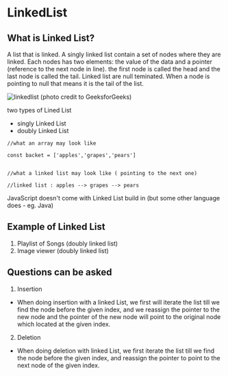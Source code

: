 # LinkedList

## What is Linked List?
A list that is linked. 
A singly linked list contain a set of nodes where they are linked. Each nodes has two elements: the value of the data and a pointer (reference to the next node in line).
the first node is called the head and the last node is called the tail.
Linked list are null teminated. When a node is pointing to null that means it is the tail of the list.

![linkedlist](https://media.geeksforgeeks.org/wp-content/cdn-uploads/gq/2013/03/Linkedlist.png)
(photo credit to GeeksforGeeks)


two types of Lined List
 - singly Linked List
 - doubly Linked List

```
//what an array may look like

const backet = ['apples','grapes','pears']


//what a linked list may look like ( pointing to the next one)

//linked list : apples --> grapes --> pears

```
JavaScript doesn't come with Linked List build in (but some other language does - eg. Java)



## Example of Linked List

1. Playlist of Songs (doubly linked list)
2. Image viewer (doubly linked list)

## Questions can be asked 

1. Insertion
  - When doing insertion with a linked List, we first will iterate the list till we find the node before the given index, and we reassign the pointer to the new node and the pointer of the new node will point to the original node which located at the given index.
2. Deletion
 - When doing deletion with linked List, we first iterate the list till we find the node before the given index, and reassign the pointer to point to the next node of the given index. 


